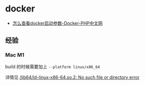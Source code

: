 docker
===

- [怎么查看docker启动参数-Docker-PHP中文网](https://www.php.cn/docker/444985.html)


## 经验

### Mac M1

build 的时候需要加上 `--platform linux/x86_64`

详情见  [/lib64/ld-linux-x86-64.so.2: No such file or directory error](https://stackoverflow.com/questions/68630526/lib64-ld-linux-x86-64-so-2-no-such-file-or-directory-error)